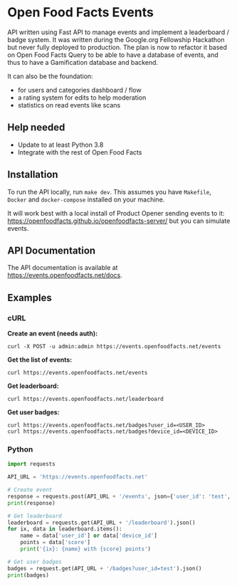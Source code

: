 # Open Food Facts Events

API written using Fast API to manage events and implement a leaderboard / badge
system. It was written during the Google.org Fellowship Hackathon but never fully deployed to production. The plan is now to refactor it based on Open Food Facts Query to be able to have a database of events, and thus to have a Gamification database and backend. 

It can also be the foundation:
* for users and categories dashboard / flow 
* a rating system for edits to help moderation
* statistics on read events like scans

## Help needed
* Update to at least Python 3.8
* Integrate with the rest of Open Food Facts

## Installation

To run the API locally, run `make dev`. This assumes you have `Makefile`, `Docker` and `docker-compose` installed on your machine.

It will work best with a local install of Product Opener sending events to it: https://openfoodfacts.github.io/openfoodfacts-server/ but you can simulate events.

## API Documentation

The API documentation is available at https://events.openfoodfacts.net/docs.

## Examples

### cURL

**Create an event (needs auth):**
```
curl -X POST -u admin:admin https://events.openfoodfacts.net/events
```

**Get the list of events:**
```
curl https://events.openfoodfacts.net/events
```

**Get leaderboard:**
```
curl https://events.openfoodfacts.net/leaderboard
```

**Get user badges:**
```
curl https://events.openfoodfacts.net/badges?user_id=<USER_ID>
curl https://events.openfoodfacts.net/badges?device_id=<DEVICE_ID>
```

### Python

```py
import requests

API_URL = 'https://events.openfoodfacts.net' 

# Create event
response = requests.post(API_URL + '/events', json={'user_id': 'test', 'event_type': 'invite_shared'})
print(response)

# Get leaderboard
leaderboard = requests.get(API_URL + '/leaderboard').json()
for ix, data in leaderboard.items():
    name = data['user_id'] or data['device_id']
    points = data['score']
    print('{ix}: {name} with {score} points')

# Get user badges
badges = request.get(API_URL + '/badges?user_id=test').json()
print(badges)
```
